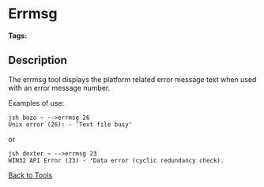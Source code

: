 # Errmsg

<PageHeader />

**Tags:**
<badge text='error messages' vertical='middle' />

## Description

The errmsg tool displays the platform related error message text when used with an error message number.

Examples of use:

```
jsh bozo ~ -->errmsg 26
Unix error (26): - 'Text file busy'
```

or

```
jsh dexter ~ -->errmsg 23
WIN32 API Error (23) - 'Data error (cyclic redundancy check).
```

[Back to Tools](./../README.md)

<PageFooter />

